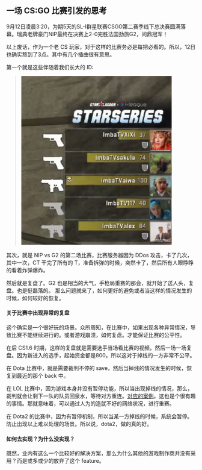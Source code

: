 一场 CS:GO 比赛引发的思考
----

9月12日凌晨3:20，为期5天的SL-I群星联赛CSGO第二赛季线下总决赛圆满落幕。瑞典老牌豪门NIP最终在决赛上2-0完胜法国劲旅G2，问鼎冠军！

以上废话，作为一个老 CS 玩家，对于这样的比赛务必是每把必看的。所以，12日也确实熬到了3点。其中有几个插曲很有意思。

第一个就是这些伴随着我们长大的 ID:
> ![ID](./images/csgo-1.png)

其次，就是 NIP vs G2 的第二场比赛，比赛服务器因为 DDos 攻击，卡了几次，其中一次，CT 干完了所有的 T，准备拆弹的时候，突然卡了，然后所有人眼睁睁的看着炸弹爆炸。

然后就是复盘了。G2 也是相当的大气，手枪局重赛的那会，就开始了送人头，复盘。也是挺磊落的。 那么问题就来了，如何更好的避免或者当这样的情况发生的时候，如何较好的恢复。


#### 关于比赛中出现异常的复盘
这个确实是一个很好玩的场景。众所周知，在比赛中，如果出现各种异常情况，导致比赛不能继续进行的。或者游戏崩溃，如何复盘。才能保证比赛的公平性。

在后 CS1.6 时期，这样的复盘就是需要选手当场看比赛的视频，然后一场一场复盘。因为新进入的选手，起始资金都是800。所以这对于掉线的一方非常不公平。

在 Dota 比赛中，就是需要裁判不停的 save，然后当掉线的情况发生的时候，恢复到最近的那个 back 中。

在 LOL 比赛中，因为游戏本身并没有暂停功能，所以当出现掉线的情况，那么，裁判就会让剩下一队的队员回泉水，等待对方重连。[对应的案例](http://www.52pk.com/gl/6370908.shtml)。这也是个很有趣的事情。那就意味着，可以通过人为的造就不好的网络状况，进行重赛。

在 Dota2 的比赛中，因为有暂停机制，所以当某一方掉线的时候，系统会暂停。防止出现以上难以处理的场景。所以说，dota2，做的真的好。

#### 如何去实现？为什么没实现？
既然，业内有这么一个比较好的解决方案，那么为什么其他的游戏制作商并没有采用？而是或多或少的放弃了这个 feature。
